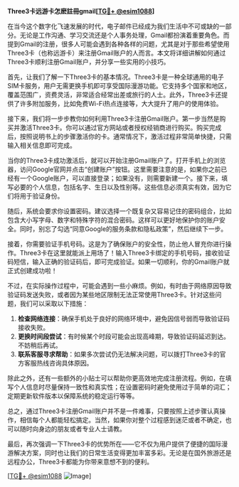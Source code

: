 **Three3卡远游卡怎麽註冊gmail[[TG💪+ @esim1088](https://t.me/s/esim1088)]**

在当今这个数字化飞速发展的时代，电子邮件已经成为我们生活中不可或缺的一部分。无论是工作沟通、学习交流还是个人事务处理，Gmail都扮演着重要角色。而提到Gmail的注册，很多人可能会遇到各种各样的问题，尤其是对于那些希望使用Three3卡（也称远游卡）来注册Gmail账户的人而言。本文将详细讲解如何通过Three3卡顺利注册Gmail账户，并分享一些实用的小技巧。

首先，让我们了解一下Three3卡的基本情况。Three3卡是一种全球通用的电子SIM卡服务，用户无需更换手机即可享受国际漫游功能。它支持多个国家和地区，覆盖范围广，资费灵活，非常适合经常出差或旅行的人士。此外，Three3卡还提供了许多附加服务，比如免费Wi-Fi热点连接等，大大提升了用户的使用体验。

接下来，我们将一步步教你如何利用Three3卡注册Gmail账户。第一步当然是购买并激活Three3卡。你可以通过官方网站或者授权经销商进行购买。购买完成后，按照说明书上的步骤激活你的卡。通常情况下，激活过程非常简单快捷，只需输入相关信息即可完成。

当你的Three3卡成功激活后，就可以开始注册Gmail账户了。打开手机上的浏览器，访问Google官网并点击“创建账户”按钮。这里需要注意的是，如果你之前已经有一个Google账户，可以直接登录；如果没有，则需要新建一个。接下来，填写必要的个人信息，包括名字、生日以及性别等。这些信息必须真实有效，因为它们将用于验证身份。

随后，系统会要求你设置密码。建议选择一个既复杂又容易记住的密码组合，比如包含大小写字母、数字和特殊字符的混合密码。这样可以更好地保护你的账户安全。同时，别忘了勾选“同意Google的服务条款和隐私政策”，然后继续下一步。

接着，你需要验证手机号码。这是为了确保账户的安全性，防止他人冒充你进行操作。Three3卡在这里就能派上用场了！输入Three3卡绑定的手机号码，接收验证码短信，输入正确的验证码后，即可完成验证。如果一切顺利，你的Gmail账户就正式创建成功啦！

不过，在实际操作过程中，可能会遇到一些小麻烦。例如，有时由于网络原因导致验证码发送失败，或者因为某些地区限制无法正常使用Three3卡。针对这些问题，我们可以采取以下措施：

1. **检查网络连接**：确保手机处于良好的网络环境中，避免因信号弱而导致验证码接收失败。
2. **更换时间段尝试**：有时候某个时段可能会出现高峰期，导致验证码延迟到达。不妨稍后再试。
3. **联系客服寻求帮助**：如果多次尝试仍无法解决问题，可以拨打Three3卡的官方客服热线咨询具体原因。

除此之外，还有一些额外的小贴士可以帮助你更高效地完成注册流程。例如，在填写个人信息时尽量保持一致性和真实性；在设置密码时避免使用过于简单的词汇；定期更新软件版本以保障系统的稳定运行等等。

总之，通过Three3卡注册Gmail账户并不是一件难事，只要按照上述步骤认真操作，相信每个人都能轻松搞定。当然，如果你对整个过程感到迷茫或者不确定，也可以随时向身边的朋友或者专业人士请教。

最后，再次强调一下Three3卡的优势所在——它不仅为用户提供了便捷的国际漫游解决方案，同时也让我们的日常生活变得更加丰富多彩。无论是在国外旅游还是远程办公，Three3卡都能为你带来意想不到的便利。

[[TG💪+ @esim1088](https://t.me/s/esim1088) ![Image](https://i.postimg.cc/4NQfJmqS/Snipaste-2025-05-13-00-14-12.png)]